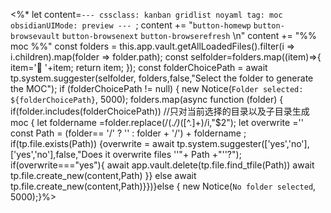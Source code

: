 <%* 
let content=`---
cssclass: kanban gridlist noyaml
tag: moc
obsidianUIMode: preview
--- `;
content +=   "`button-homewp`  `button-browsevault`  `button-browsenext` `button-browserefresh` \n"
content +=   "%% moc %%"
const folders = this.app.vault.getAllLoadedFiles().filter(i => i.children).map(folder => folder.path);
const selfolder=folders.map((item)=>{
    item='📁 '+item;
    return item;
});
const folderChoicePath = await tp.system.suggester(selfolder, folders,false,"Select the folder to generate the MOC");
if (folderChoicePath != null) {
	new Notice(`Folder selected: ${folderChoicePath}`, 5000);
		folders.map(async function (folder) {
		if(folder.includes(folderChoicePath))  //只对当前选择的目录以及子目录生成moc
			{
			let foldername =folder.replace(/(.*\/)*([^.]+)/i,"$2");
			let overwrite =''
			const Path = (folder== '/' ? '' : folder + '/') + foldername ;  
			if(tp.file.exists(Path))
			{overwrite = await tp.system.suggester(['yes','no'], ['yes','no'],false,"Does it overwrite files ''"+ Path +"''?");
				if(overwrite==="yes"){ await app.vault.delete(tp.file.find_tfile(Path)) 
					 await tp.file.create_new(content,Path) }}
			else await tp.file.create_new(content,Path)}})}else {
	new Notice(`No folder selected`, 5000);}%>